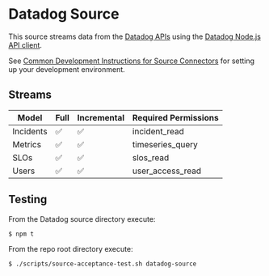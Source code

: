 # Datadog Source

This source streams data from the [Datadog APIs](https://docs.datadoghq.com/api/latest/) using the [Datadog Node.js API client](https://www.npmjs.com/package/@datadog/datadog-api-client).

See [Common Development Instructions for Source Connectors](../README.md#common-development-instructions-for-source-connectors) for setting up your development environment.

## Streams

| Model     | Full | Incremental | Required Permissions |
|-----------|---|---|---|
| Incidents | ✅ | ✅ | incident_read |
| Metrics   | ✅ | ✅ | timeseries_query |
| SLOs      | ✅ | ✅ | slos_read |
| Users     | ✅ | ✅ | user_access_read  |

## Testing

From the Datadog source directory execute:

```sh
$ npm t
```

From the repo root directory execute:

```sh
$ ./scripts/source-acceptance-test.sh datadog-source
```
